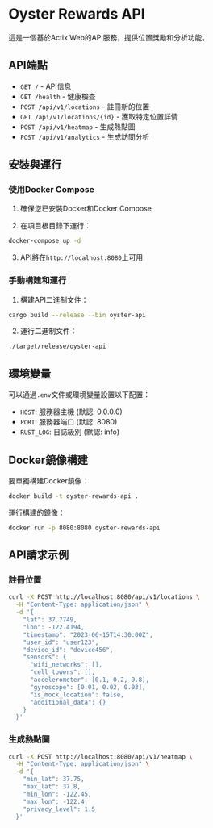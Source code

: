 # Oyster Rewards API

這是一個基於Actix Web的API服務，提供位置獎勵和分析功能。

## API端點

- `GET /` - API信息
- `GET /health` - 健康檢查
- `POST /api/v1/locations` - 註冊新的位置
- `GET /api/v1/locations/{id}` - 獲取特定位置詳情
- `POST /api/v1/heatmap` - 生成熱點圖
- `POST /api/v1/analytics` - 生成訪問分析

## 安裝與運行

### 使用Docker Compose

1. 確保您已安裝Docker和Docker Compose

2. 在項目根目錄下運行：

```bash
docker-compose up -d
```

3. API將在`http://localhost:8080`上可用

### 手動構建和運行

1. 構建API二進制文件：

```bash
cargo build --release --bin oyster-api
```

2. 運行二進制文件：

```bash
./target/release/oyster-api
```

## 環境變量

可以通過`.env`文件或環境變量設置以下配置：

- `HOST`: 服務器主機 (默認: 0.0.0.0)
- `PORT`: 服務器端口 (默認: 8080)
- `RUST_LOG`: 日誌級別 (默認: info)

## Docker鏡像構建

要單獨構建Docker鏡像：

```bash
docker build -t oyster-rewards-api .
```

運行構建的鏡像：

```bash
docker run -p 8080:8080 oyster-rewards-api
```

## API請求示例

### 註冊位置

```bash
curl -X POST http://localhost:8080/api/v1/locations \
  -H "Content-Type: application/json" \
  -d '{
    "lat": 37.7749,
    "lon": -122.4194,
    "timestamp": "2023-06-15T14:30:00Z",
    "user_id": "user123",
    "device_id": "device456",
    "sensors": {
      "wifi_networks": [],
      "cell_towers": [],
      "accelerometer": [0.1, 0.2, 9.8],
      "gyroscope": [0.01, 0.02, 0.03],
      "is_mock_location": false,
      "additional_data": {}
    }
  }'
```

### 生成熱點圖

```bash
curl -X POST http://localhost:8080/api/v1/heatmap \
  -H "Content-Type: application/json" \
  -d '{
    "min_lat": 37.75,
    "max_lat": 37.8,
    "min_lon": -122.45,
    "max_lon": -122.4,
    "privacy_level": 1.5
  }'
``` 